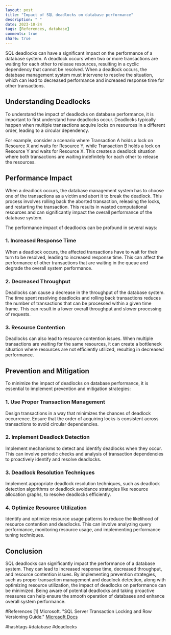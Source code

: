 ```yaml
---
layout: post
title: "Impact of SQL deadlocks on database performance"
description: " "
date: 2023-10-24
tags: [References, database]
comments: true
share: true
---
```


SQL deadlocks can have a significant impact on the performance of a database system. A deadlock occurs when two or more transactions are waiting for each other to release resources, resulting in a cyclic dependency that cannot be resolved. When a deadlock occurs, the database management system must intervene to resolve the situation, which can lead to decreased performance and increased response time for other transactions.

## Understanding Deadlocks

To understand the impact of deadlocks on database performance, it is important to first understand how deadlocks occur. Deadlocks typically happen when multiple transactions acquire locks on resources in a different order, leading to a circular dependency.

For example, consider a scenario where Transaction A holds a lock on Resource X and waits for Resource Y, while Transaction B holds a lock on Resource Y and waits for Resource X. This creates a deadlock situation where both transactions are waiting indefinitely for each other to release the resources.

## Performance Impact

When a deadlock occurs, the database management system has to choose one of the transactions as a victim and abort it to break the deadlock. This process involves rolling back the aborted transaction, releasing the locks, and restarting the transaction. This results in wasted computational resources and can significantly impact the overall performance of the database system.

The performance impact of deadlocks can be profound in several ways:

### 1. Increased Response Time

When a deadlock occurs, the affected transactions have to wait for their turn to be resolved, leading to increased response time. This can affect the performance of other transactions that are waiting in the queue and degrade the overall system performance.

### 2. Decreased Throughput

Deadlocks can cause a decrease in the throughput of the database system. The time spent resolving deadlocks and rolling back transactions reduces the number of transactions that can be processed within a given time frame. This can result in a lower overall throughput and slower processing of requests.

### 3. Resource Contention

Deadlocks can also lead to resource contention issues. When multiple transactions are waiting for the same resources, it can create a bottleneck situation where resources are not efficiently utilized, resulting in decreased performance.

## Prevention and Mitigation

To minimize the impact of deadlocks on database performance, it is essential to implement prevention and mitigation strategies:

### 1. Use Proper Transaction Management

Design transactions in a way that minimizes the chances of deadlock occurrence. Ensure that the order of acquiring locks is consistent across transactions to avoid circular dependencies.

### 2. Implement Deadlock Detection

Implement mechanisms to detect and identify deadlocks when they occur. This can involve periodic checks and analysis of transaction dependencies to proactively identify and resolve deadlocks.

### 3. Deadlock Resolution Techniques

Implement appropriate deadlock resolution techniques, such as deadlock detection algorithms or deadlock avoidance strategies like resource allocation graphs, to resolve deadlocks efficiently.

### 4. Optimize Resource Utilization

Identify and optimize resource usage patterns to reduce the likelihood of resource contention and deadlocks. This can involve analyzing query performance, monitoring resource usage, and implementing performance tuning techniques.

## Conclusion

SQL deadlocks can significantly impact the performance of a database system. They can lead to increased response time, decreased throughput, and resource contention issues. By implementing prevention strategies, such as proper transaction management and deadlock detection, along with optimizing resource utilization, the impact of deadlocks on performance can be minimized. Being aware of potential deadlocks and taking proactive measures can help ensure the smooth operation of databases and enhance overall system performance.

#References
[1] Microsoft. "SQL Server Transaction Locking and Row Versioning Guide." [Microsoft Docs](https://docs.microsoft.com/en-us/sql/relational-databases/sql-server-transaction-locking-and-row-versioning-guide?view=sql-server-ver15)

#hashtags
#database #deadlocks
